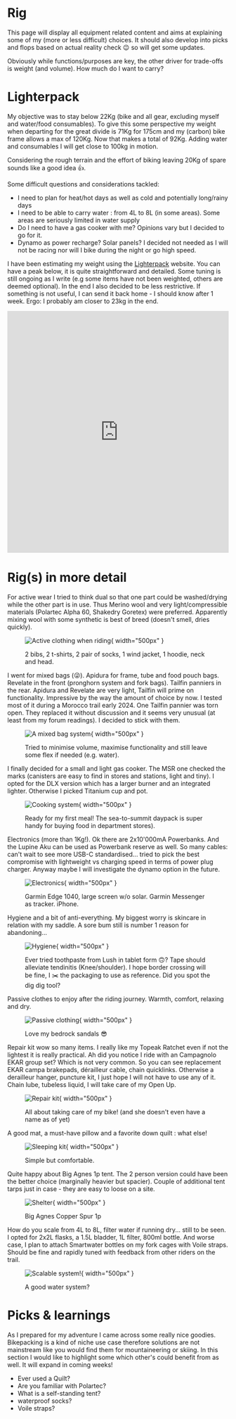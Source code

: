 # Rig

This page will display all equipment related content and aims at explaining some of my (more or less difficult) choices. It should also develop into picks and flops based on actual reality check 😉 so will get some updates.

Obviously while functions/purposes are key, the other driver for trade-offs is weight (and volume). How much do I want to carry?

# Lighterpack

My objective was to stay below 22Kg (bike and all gear, excluding myself and  water/food consumables). To give this some perspective my weight when departing for the great divide is 71Kg for 175cm and my (carbon) bike frame  allows a max of 120Kg. Now that makes a total of 92Kg. Adding water and consumables I will get close to 100kg in motion.

Considering the rough terrain and the effort of biking leaving 20Kg of spare sounds like a good idea 👍.

Some difficult questions and considerations tackled:

 - I need to plan for heat/hot days as well as cold and potentially long/rainy days
 - I need to be able to carry water : from 4L to 8L (in some areas). Some areas are seriously limited in water supply
 - Do I need to have a gas cooker with me? Opinions vary but I decided to go for it.
 - Dynamo as power recharge? Solar panels? I decided not needed as I will not be racing nor will I bike during the night or go high speed.

I have been estimating my weight using the [Lighterpack](https://lighterpack.com/) website.
You can have a peak below, it is quite straightforward and detailed. Some tuning is still ongoing as I write (e.g some items have not been weighted, others are deemed optional). In the end I also decided to be less restrictive. If something is not useful, I can send it back home - I should know after 1 week. Ergo: I probably am closer to 23kg in the end.

<iframe src="https://lighterpack.com/r/bzytct" frameborder="0" width="100%" height="550" allowfullscreen></iframe>

# Rig(s) in more detail

For active wear I tried to think dual so that one part could be washed/drying while the other part is in use. Thus Merino wool and very light/compressible materials (Polartec Alpha 60, Shakedry Goretex) were preferred. Apparently mixing wool with some synthetic is best of breed (doesn't smell, dries quickly).

<figure markdown>

![Active clothing when riding](assets/images/rig-active.jpeg){ width="500px" }
<figcaption>2 bibs, 2 t-shirts, 2 pair of socks, 1 wind jacket, 1 hoodie, neck and head.</figcaption>

</figure>

I went for mixed bags (😜). Apidura for frame, tube and food pouch bags. Revelate in the front (pronghorn system and fork bags). Tailfin panniers in the rear. Apidura and Revelate are very light, Tailfin will prime on functionality. Impressive by the way the amount of choice by now. I tested most of it during a Morocco trail early 2024. One Tailfin pannier was torn open. They replaced it without discussion and it seems very unusual (at least from my forum readings). I decided to stick with them.

<figure markdown>

![A mixed bag system](assets/images/rig-bags.jpeg){ width="500px" }
<figcaption>Tried to minimise volume, maximise functionality and still leave some flex if needed (e.g. water).</figcaption>

</figure>

I finally decided for a small and light gas cooker. The MSR one checked the marks (canisters are easy to find in stores and stations, light and tiny). I opted for the DLX version which has a larger burner and an integrated lighter. Otherwise I picked Titanium cup and pot.

<figure markdown>

![Cooking system](assets/images/rig-cooking.jpeg){ width="500px" }
<figcaption>Ready for my first meal! The sea-to-summit daypack is super handy for buying food in department stores).</figcaption>

</figure>

Electronics (more than 1Kg!). Ok there are 2x10'000mA Powerbanks. And the Lupine Aku can be used as Powerbank reserve as well. So many cables: can't wait to see more USB-C standardised... tried to pick the best compromise with lightweight vs charging speed in terms of power plug charger. Anyway maybe I will investigate the dynamo option in the future.

<figure markdown>

![Electronics](assets/images/rig-electronics.jpeg){ width="500px" }
<figcaption>Garmin Edge 1040, large screen w/o solar. Garmin Messenger as tracker. iPhone.</figcaption>

</figure>

Hygiene and a bit of anti-everything. My biggest worry is skincare in relation with my saddle. A sore bum still is number 1 reason for abandoning...

<figure markdown>

![Hygiene](assets/images/rig-hygiene.jpeg){ width="500px" }
<figcaption>Ever tried toothpaste from Lush in tablet form 🙃? Tape should alleviate tendinitis (Knee/shoulder). I hope border crossing will be fine, I ✂️ the packaging to use as reference. Did you spot the dig dig tool?</figcaption>

</figure>

Passive clothes to enjoy after the riding journey. Warmth, comfort, relaxing and dry.

<figure markdown>

![Passive clothing](assets/images/rig-passive-clothing.jpeg){ width="500px" }
<figcaption>Love my bedrock sandals 😎</figcaption>

</figure>

Repair kit wow so many items. I really like my Topeak Ratchet even if not the lightest it is really practical. Ah did you notice I ride with an Campagnolo EKAR group set? Which is not very common. So you can see replacement EKAR campa brakepads, dérailleur cable, chain quicklinks. Otherwise a derailleur hanger, puncture kit, I just hope I will not have to use any of it. Chain lube, tubeless liquid, I will take care of my Open Up.

<figure markdown>

![Repair kit](assets/images/rig-repair.jpeg){ width="500px" }
<figcaption>All about taking care of my bike! (and she doesn't even have a name as of yet)</figcaption>

</figure>

A good mat, a must-have pillow and a favorite down quilt : what else!

<figure markdown>

![Sleeping kit](assets/images/rig-sleeping.jpeg){ width="500px" }
<figcaption>Simple but comfortable.</figcaption>

</figure>

Quite happy about Big Agnes 1p tent. The 2 person version could have been the better choice (marginally heavier but spacier). Couple of additional tent tarps just in case - they are easy to loose on a site.

<figure markdown>

![Shelter](assets/images/rig-tent.jpeg){ width="500px" }
<figcaption>Big Agnes Copper Spur 1p</figcaption>

</figure>

How do you scale from 4L to 8L, filter water if running dry... still to be seen. I opted for 2x2L flasks, a 1.5L bladder, 1L filter, 800ml bottle. And worse case, I plan to attach Smartwater bottles on my fork cages with Voile straps. Should be fine and rapidly tuned with feedback from other riders on the trail.

<figure markdown>

![Scalable system!](assets/images/rig-water.jpeg){ width="500px" }
<figcaption>A good water system?</figcaption>

</figure>

# Picks & learnings

As I prepared for my adventure I came across some really nice goodies. Bikepacking is a kind of niche use case therefore solutions are not mainstream like you would find them for mountaineering or skiing. In this section I would like to highlight some which other's could benefit from as well. It will expand in coming weeks!

 - Ever used a Quilt?
 - Are you familiar with Polartec?
 - What is a self-standing tent?
 - waterproof socks?
 - Voile straps?
